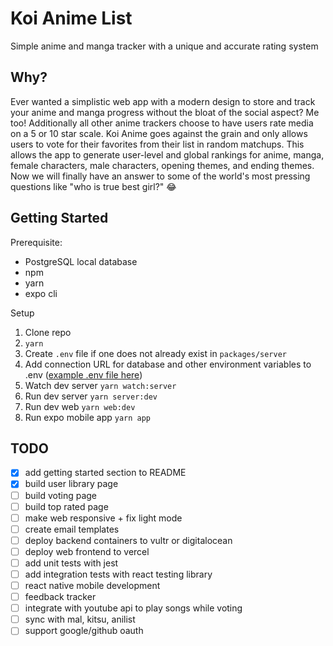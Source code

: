# Koi Anime List
Simple anime and manga tracker with a unique and accurate rating system

## Why?
Ever wanted a simplistic web app with a modern design to store and track your anime and manga progress without the bloat of the social aspect? Me too! Additionally all other anime trackers choose to have users rate media on a 5 or 10 star scale. Koi Anime goes against the grain and only allows users to vote for their favorites from their list in random matchups. This allows the app to generate user-level and global rankings for anime, manga, female characters, male characters, opening themes, and ending themes. Now we will finally have an answer to some of the world's most pressing questions like "who is true best girl?" 😂 

## Getting Started
Prerequisite:

- PostgreSQL local database 
- npm
- yarn
- expo cli

Setup

1. Clone repo
1. `yarn`
1. Create `.env` file if one does not already exist in `packages/server`
1. Add connection URL for database and other environment variables to .env ([example .env file here](https://gist.github.com/jwyce/dfbfa259616acb4ab513787cee17c16d))
1. Watch dev server `yarn watch:server`
1. Run dev server `yarn server:dev`
1. Run dev web `yarn web:dev`
1. Run expo mobile app `yarn app`

## TODO
- [x] add getting started section to README
- [x] build user library page
- [ ] build voting page
- [ ] build top rated page
- [ ] make web responsive + fix light mode
- [ ] create email templates
- [ ] deploy backend containers to vultr or digitalocean
- [ ] deploy web frontend to vercel
- [ ] add unit tests with jest
- [ ] add integration tests with react testing library
- [ ] react native mobile development
- [ ] feedback tracker
- [ ] integrate with youtube api to play songs while voting
- [ ] sync with mal, kitsu, anilist
- [ ] support google/github oauth